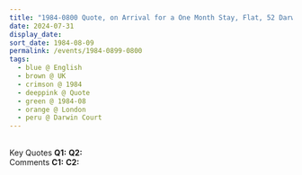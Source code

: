 ```yaml
---
title: "1984-0800 Quote, on Arrival for a One Month Stay, Flat, 52 Darwin Court, Gloucester Avenue, near Regents Park, London NW1 7BQ, UK (month not sure)"
date: 2024-07-31
display_date: 
sort_date: 1984-08-09
permalink: /events/1984-0899-0800
tags:
  - blue @ English
  - brown @ UK
  - crimson @ 1984
  - deeppink @ Quote
  - green @ 1984-08
  - orange @ London
  - peru @ Darwin Court
---
```


<br>

<wave-list>
  <list-title color="DarkSeaGreen" width="55">Key Quotes</list-title>
  <list-item color="BlanchedAlmond" width="280"><b>Q1:</b> <i></i></list-item>
  <list-item color="Lavender" width="280"><b>Q2:</b> <i></i></list-item>
</wave-list>

<br>

<wave-list>
  <list-title color="DarkSeaGreen" width="55">Comments</list-title>
  <list-item color="BlanchedAlmond" width="280"><b>C1:</b> <i></i></list-item>
  <list-item color="Lavender" width="280"><b>C2:</b> <i></i></list-item>
</wave-list>